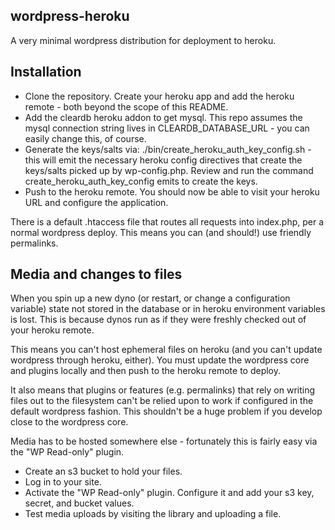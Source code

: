 ## wordpress-heroku

A very minimal wordpress distribution for deployment to heroku.

## Installation

* Clone the repository. Create your heroku app and add the heroku remote - both
  beyond the scope of this README.
* Add the cleardb heroku addon to get mysql. This repo assumes the mysql
  connection string lives in CLEARDB_DATABASE_URL - you can easily change this,
of course.
* Generate the keys/salts via: ./bin/create_heroku_auth_key_config.sh - this
  will emit the necessary heroku config directives that create the keys/salts
  picked up by wp-config.php. Review and run the command
  create_heroku_auth_key_config emits to create the keys.
* Push to the heroku remote. You should now be able to visit your heroku URL
  and configure the application.

There is a default .htaccess file that routes all requests into index.php, per
a normal wordpress deploy. This means you can (and should!) use friendly
permalinks.

## Media and changes to files

When you spin up a new dyno (or restart, or change a configuration variable)
state not stored in the database or in heroku environment variables is lost.
This is because dynos run as if they were freshly checked out of your heroku
remote.

This means you can't host ephemeral files on heroku (and you can't update wordpress
through heroku, either). You must update the wordpress core and plugins locally
and then push to the heroku remote to deploy.

It also means that plugins or features (e.g. permalinks) that rely on writing
files out to the filesystem can't be relied upon to work if configured in the
default wordpress fashion.  This shouldn't be a huge problem if you develop
close to the wordpress core.

Media has to be hosted somewhere else - fortunately this is fairly easy via the
"WP Read-only" plugin.

* Create an s3 bucket to hold your files.
* Log in to your site.
* Activate the "WP Read-only" plugin. Configure it and add your s3 key, secret,
  and bucket values.
* Test media uploads by visiting the library and uploading a file. 
